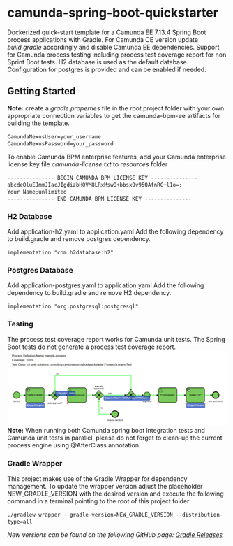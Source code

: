 # camunda-spring-boot-quickstarter
Dockerized quick-start template for a Camunda EE 7.13.4 Spring Boot process applications with Gradle.
For Camunda CE version update *build.gradle* accordingly and disable Camunda EE dependencies.
Support for Camunda process testing including process test coverage report for non Sprint Boot tests.
H2 database is used as the default database. Configuration for postgres is provided and can be enabled if needed. 

## Getting Started
**Note:** create a *gradle.properties* file in the root project folder with your own appropriate connection variables 
to get the camunda-bpm-ee artifacts for building the template.
```
CamundaNexusUser=your_username
CamundaNexusPassword=your_password
```
To enable Camunda BPM enterprise features, add your Camunda enterprise license key file
 *camunda-license.txt* to *resources* folder

```
--------------- BEGIN CAMUNDA BPM LICENSE KEY ---------------
abcdeOluEJmmJIacJIgdizbHQVM8LRxMswO+bbsx9v95QAfnRC+l1o=;
Your Name;unlimited
--------------- END CAMUNDA BPM LICENSE KEY ---------------
```

### H2 Database  
Add application-h2.yaml to application.yaml
Add the following dependency to build.gradle and remove postgres dependency.
```
implementation "com.h2database:h2"
```

### Postgres Database  
Add application-postgres.yaml to application.yaml
Add the following dependency to build.gradle and remove H2 dependency.
```
implementation "org.postgresql:postgresql"
```
### Testing 
The process test coverage report works for Camunda unit tests. The Spring Boot 
tests  do not generate a process test coverage report.
![Process Test Coverage](process_test_coverage_report.png)
**Note:**
When running both Camunda spring boot integration tests and Camunda unit tests in parallel,
please do not forget to clean-up the current process engine using @AfterClass annotation.

### Gradle Wrapper
This project makes use of the Gradle Wrapper for dependency management. To update the wrapper version adjust the placeholder NEW_GRADLE_VERSION with the desired version and execute the following command in a terminal pointing to the root of this project folder:
```
./gradlew wrapper --gradle-version=NEW_GRADLE_VERSION --distribution-type=all
```
*New versions can be found on the following GitHub page: [Gradle Releases](https://github.com/gradle/gradle/releases)*